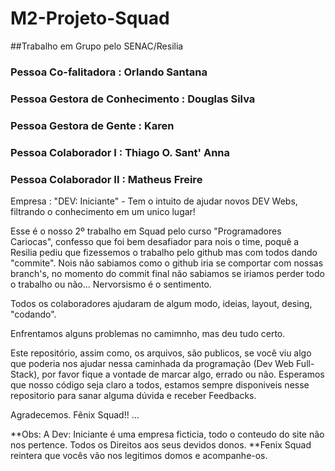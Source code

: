 # M2-Projeto-Squad

##Trabalho em Grupo pelo SENAC/Resilia

### Pessoa Co-falitadora : Orlando Santana
### Pessoa Gestora de Conhecimento : Douglas Silva
### Pessoa Gestora de Gente : Karen
### Pessoa Colaborador I : Thiago O. Sant' Anna
### Pessoa Colaborador II : Matheus Freire

Empresa : "DEV: Iniciante" - Tem o intuito de ajudar novos DEV Webs, filtrando o conhecimento em um unico lugar!

Esse é o nosso 2º trabalho em Squad pelo curso "Programadores Cariocas", confesso que foi bem desafiador para nois o time, poquê a Resilia
pediu que fizessemos o trabalho pelo github mas com todos dando "commite". Nois não sabiamos como o github iria se comportar com nossas 
branch's, no momento do commit final não sabiamos se iriamos perder todo o trabalho ou não... Nervorsismo é o sentimento.

Todos os colaboradores ajudaram de algum modo, ideias, layout, desing, "codando".

Enfrentamos alguns problemas no camimnho, mas deu tudo certo.

Este repositório, assim como, os arquivos, são publicos, se você viu algo que poderia nos ajudar nessa caminhada da programação (Dev Web Full-Stack),
por favor fique a vontade de marcar algo, errado ou não. 
Esperamos que nosso código seja claro a todos, estamos sempre disponiveis nesse repositorio para sanar alguma dúvida e receber Feedbacks.

Agradecemos.
Fênix Squad!! ...


**Obs: A Dev: Iniciante é uma empresa ficticia, todo o conteudo do site não nos pertence. Todos os Direitos aos seus devidos donos.
**Fenix Squad reintera que vocês vão nos legitimos domos e acompanhe-os.
